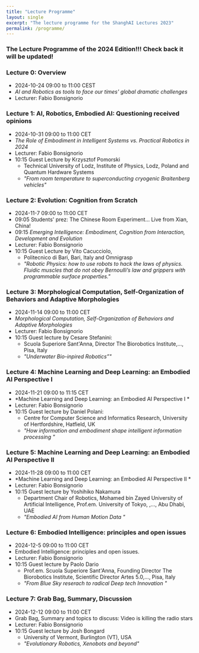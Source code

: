 ```yaml
---
title: "Lecture Programme"
layout: single
excerpt: "The lecture programme for the ShanghAI Lectures 2023"
permalink: /programme/
---
```


### The Lecture Programme of the 2024 Edition!!!  Check back it will be updated!

### Lecture 0: Overview
* 2024-10-24  09:00 to 11:00 CEST 
* *AI and Robotics as tools to face our times' global dramatic challenges* 
* Lecturer: Fabio Bonsignorio

### Lecture 1: AI, Robotics, Embodied AI: Questioning received opinions
* 2024-10-31  09:00 to 11:00 CET 
* *The Role of Embodiment in Intelligent Systems vs. Practical Robotics in 2024* 
* Lecturer: Fabio Bonsignorio
* 10:15 Guest Lecture by Krzysztof Pomorski 
  * Technical University of Lodz, Institute of Physics, Lodz, Poland and Quantum Hardware Systems
  * *"From room temperature to superconducting cryogenic Braitenberg vehicles"*
  
### Lecture 2: Evolution: Cognition from Scratch
* 2024-11-7 09:00 to 11:00 CET
* 09:05 Students' prez: The Chinese Room Experiment... Live from Xian, China!
* 09:15 *Emerging Intelligence: Embodiment, Cognition from Interaction, Development and Evolution* 
* Lecturer: Fabio Bonsignorio
* 10:15 Guest Lecture by Vito Cacucciolo,  
  * Politecnico di Bari, Bari, Italy and Omnigrasp
  * *"Robotic Physics: how to use robots to hack the laws of physics. Fluidic muscles that do not obey Bernoulli’s law and grippers with programmable surface properties."* 

### Lecture 3: Morphological Computation, Self-Organization of Behaviors and Adaptive Morphologies
* 2024-11-14 09:00 to 11:00 CET 
* *Morphological Computation, Self-Organization of Behaviors and Adaptive Morphologies* 
* Lecturer: Fabio Bonsignorio
* 10:15 Guest lecture by Cesare Stefanini: 
  * Scuola Superiore Sant'Anna, Director The Biorobotics Institute,..., Pisa, Italy
  * *"Underwater Bio-inpired Robotics”"* 
  
### Lecture 4: Machine Learning and Deep Learning: an Embodied AI Perspective I
* 2024-11-21 09:00 to 11:15 CET
* *Machine Learning and Deep Learning: an Embodied AI Perspective I * 
* Lecturer: Fabio Bonsignorio 
* 10:15 Guest lecture by Daniel Polani: 
  * Centre for Computer Science and Informatics Research, University of Hertfordshire, Hatfield, UK
  * *"How information and embodiment shape intelligent information processing "*

### Lecture 5: Machine Learning and Deep Learning: an Embodied AI Perspective II
* 2024-11-28  09:00 to 11:00 CET
* *Machine Learning and Deep Learning: an Embodied AI Perspective II *  
* Lecturer: Fabio Bonsignorio 
* 10:15  Guest lecture by Yoshihiko Nakamura
   * Department Chair of Robotics, Mohamed bin Zayed University of Artificial Intelligence, Prof.em. University of Tokyo, ,..., Abu Dhabi, UAE
   * *"Embodied AI from Human Motion Data "*
    
### Lecture  6: Embodied Intelligence: principles and open issues
* 2024-12-5 09:00 to 11:00 CET 
* Embodied Intelligence: principles and open issues. 
* Lecturer: Fabio Bonsignorio
* 10:15  Guest lecture by Paolo Dario
   * Prof.em. Scuola Superiore Sant'Anna, Founding Director The Biorobotics Institute, Scientific Director Artes 5.0,..., Pisa, Italy
   * *"From Blue Sky reserach to radical Deep tech Innovation "*

### Lecture  7: Grab Bag, Summary, Discussion
* 2024-12-12 09:00 to 11:00 CET
* Grab Bag, Summary and topics to discuss: Video is killing the radio stars 
* Lecturer: Fabio Bonsignorio
* 10:15 Guest lecture by Josh Bongard
   * University of Vermont, Burlington (VT), USA
   * *"Evolutionary Robotics, Xenobots and beyond"*







  


